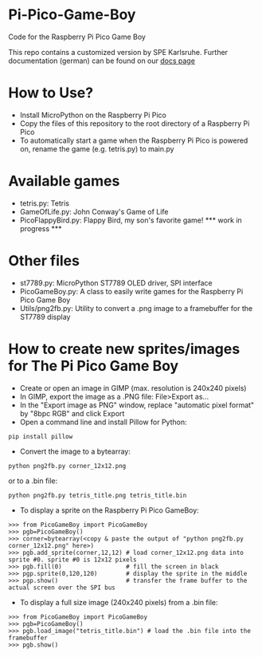 # Pi-Pico-Game-Boy
Code for the Raspberry Pi Pico Game Boy

This repo contains a customized version by SPE Karlsruhe. Further documentation (german) can be found on our [docs page](https://spe-khe.github.io/PicoGame)

# How to Use?
- Install MicroPython on the Raspberry Pi Pico
- Copy the files of this repository to the root directory of a Raspberry Pi Pico
- To automatically start a game when the Raspberry Pi Pico is powered on, rename the game (e.g. tetris.py) to main.py

# Available games
- tetris.py: Tetris
- GameOfLife.py: John Conway's Game of Life
- PicoFlappyBird.py: Flappy Bird, my son's favorite game! *** work in progress ***

# Other files
- st7789.py: MicroPython ST7789 OLED driver, SPI interface
- PicoGameBoy.py: A class to easily write games for the Raspberry Pi Pico Game Boy
- Utils/png2fb.py: Utility to convert a .png image to a framebuffer for the ST7789 display

# How to create new sprites/images for The Pi Pico Game Boy
- Create or open an image in GIMP (max. resolution is 240x240 pixels)
- In GIMP, export the image as a .PNG file: File>Export as...
- In the "Export image as PNG" window, replace "automatic pixel format" by "8bpc RGB" and click Export
- Open a command line and install Pillow for Python:
```
pip install pillow
```
- Convert the image to a bytearray:
```
python png2fb.py corner_12x12.png
```
  or to a .bin file:
```
python png2fb.py tetris_title.png tetris_title.bin
```
- To display a sprite on the Raspberry Pi Pico GameBoy:
```
>>> from PicoGameBoy import PicoGameBoy
>>> pgb=PicoGameBoy()
>>> corner=bytearray(<copy & paste the output of "python png2fb.py corner_12x12.png" here>)
>>> pgb.add_sprite(corner,12,12) # load corner_12x12.png data into sprite #0. sprite #0 is 12x12 pixels
>>> pgb.fill(0)                  # fill the screen in black
>>> pgp.sprite(0,120,120)        # display the sprite in the middle
>>> pgp.show()                   # transfer the frame buffer to the actual screen over the SPI bus
```
- To display a full size image (240x240 pixels) from a .bin file:
```
>>> from PicoGameBoy import PicoGameBoy
>>> pgb=PicoGameBoy()
>>> pgb.load_image("tetris_title.bin") # load the .bin file into the framebuffer
>>> pgb.show()
```
